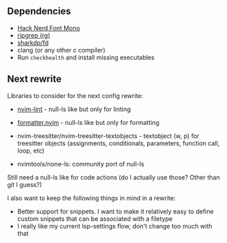 ## Dependencies

- [Hack Nerd Font Mono](https://github.com/ryanoasis/nerd-fonts/releases/latest)
- [ripgrep (rg)](https://github.com/BurntSushi/ripgrep)
- [sharkdp/fd](https://github.com/sharkdp/fd)
- clang (or any other c compiler)
- Run `checkhealth` and install missing executables

## Next rewrite

Libraries to consider for the next config rewrite:

- [nvim-lint](https://github.com/mfussenegger/nvim-lint) - null-ls like but only for linting
- [formatter.nvim](https://github.com/mhartington/formatter.nvim) - null-ls like but only for formatting
- nvim-treesitter/nvim-treesitter-textobjects - textobject (w, p) for treesitter objects (assignments, conditionals, parameters, function call, loop, etc)

- nvimtools/none-ls: community port of null-ls

Still need a null-ls like for code actions (do I actually use those? Other than git I guess?)

I also want to keep the following things in mind in a rewrite:

- Better support for snippets. I want to make it relatively easy to define custom snippets that
  can be associated with a filetype
- I really like my current lsp-settings flow, don't change too much with that

